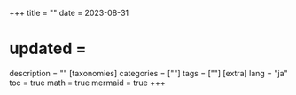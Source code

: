 +++
title = ""
date = 2023-08-31
# updated =
description = ""
[taxonomies]
categories = [""]
tags = [""]
[extra]
lang = "ja"
toc = true
math = true
mermaid = true
+++
